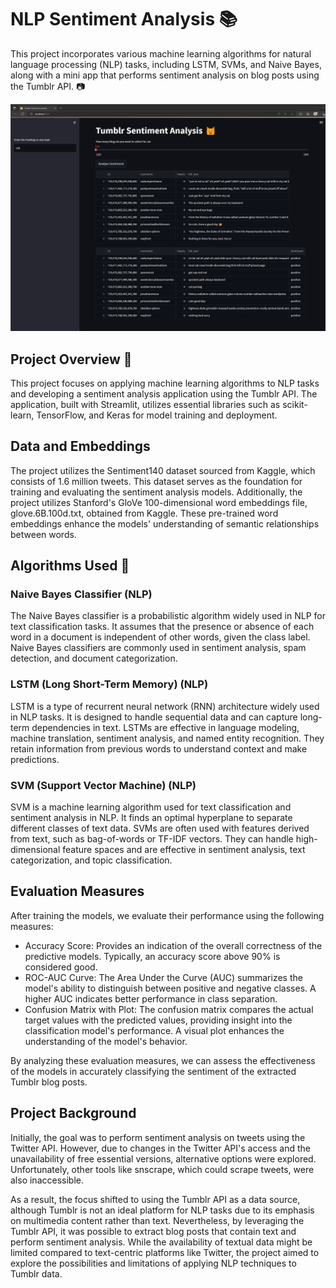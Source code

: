 # NLP Sentiment Analysis 📚

This project incorporates various machine learning algorithms for natural language processing (NLP) tasks, including LSTM, SVMs, and Naive Bayes, along with a mini app that performs sentiment analysis on blog posts using the Tumblr API. 📷

 ![Tumblr Sentiment Analysis App Preview](app/NLP-APP-Preview.png)

## Project Overview 🔰
This project focuses on applying machine learning algorithms to NLP tasks and developing a sentiment analysis application using the Tumblr API. The application, built with Streamlit, utilizes essential libraries such as scikit-learn, TensorFlow, and Keras for model training and deployment.

## Data and Embeddings
The project utilizes the Sentiment140 dataset sourced from Kaggle, which consists of 1.6 million tweets. This dataset serves as the foundation for training and evaluating the sentiment analysis models. Additionally, the project utilizes Stanford's GloVe 100-dimensional word embeddings file, glove.6B.100d.txt, obtained from Kaggle. These pre-trained word embeddings enhance the models' understanding of semantic relationships between words.

## Algorithms Used 🎯

### Naive Bayes Classifier (NLP)
The Naive Bayes classifier is a probabilistic algorithm widely used in NLP for text classification tasks. It assumes that the presence or absence of each word in a document is independent of other words, given the class label. Naive Bayes classifiers are commonly used in sentiment analysis, spam detection, and document categorization.

### LSTM (Long Short-Term Memory) (NLP)
LSTM is a type of recurrent neural network (RNN) architecture widely used in NLP tasks. It is designed to handle sequential data and can capture long-term dependencies in text. LSTMs are effective in language modeling, machine translation, sentiment analysis, and named entity recognition. They retain information from previous words to understand context and make predictions.

### SVM (Support Vector Machine) (NLP)
SVM is a machine learning algorithm used for text classification and sentiment analysis in NLP. It finds an optimal hyperplane to separate different classes of text data. SVMs are often used with features derived from text, such as bag-of-words or TF-IDF vectors. They can handle high-dimensional feature spaces and are effective in sentiment analysis, text categorization, and topic classification.

## Evaluation Measures
After training the models, we evaluate their performance using the following measures:

- Accuracy Score: Provides an indication of the overall correctness of the predictive models. Typically, an accuracy score above 90% is considered good.
- ROC-AUC Curve: The Area Under the Curve (AUC) summarizes the model's ability to distinguish between positive and negative classes. A higher AUC indicates better performance in class separation.
- Confusion Matrix with Plot: The confusion matrix compares the actual target values with the predicted values, providing insight into the classification model's performance. A visual plot enhances the understanding of the model's behavior.

By analyzing these evaluation measures, we can assess the effectiveness of the models in accurately classifying the sentiment of the extracted Tumblr blog posts.

## Project Background
Initially, the goal was to perform sentiment analysis on tweets using the Twitter API. However, due to changes in the Twitter API's access and the unavailability of free essential versions, alternative options were explored. Unfortunately, other tools like snscrape, which could scrape tweets, were also inaccessible.

As a result, the focus shifted to using the Tumblr API as a data source, although Tumblr is not an ideal platform for NLP tasks due to its emphasis on multimedia content rather than text. Nevertheless, by leveraging the Tumblr API, it was possible to extract blog posts that contain text and perform sentiment analysis. While the availability of textual data might be limited compared to text-centric platforms like Twitter, the project aimed to explore the possibilities and limitations of applying NLP techniques to Tumblr data.
